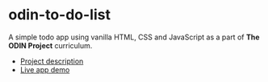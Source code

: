 # odin-to-do-list

A simple todo app using vanilla HTML, CSS and JavaScript as a part of **The ODIN Project** curriculum.

+ [Project description](https://www.theodinproject.com/courses/javascript/lessons/todo-list)
+ [Live app demo](https://rachyd.works/odin-to-do-list)
